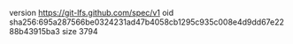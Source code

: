 version https://git-lfs.github.com/spec/v1
oid sha256:695a287566be0324231ad47b4058cb1295c935c008e4d9dd67e2288b43915ba3
size 3794
